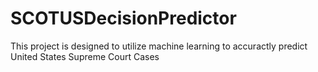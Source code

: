 # SCOTUSDecisionPredictor
This project is designed to utilize machine learning to accuractly predict United States Supreme Court Cases
